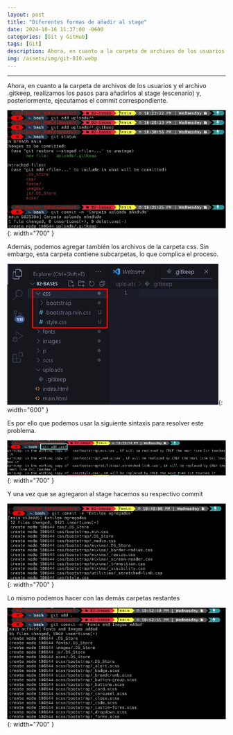 ```yaml
---
layout: post
title: "Diferentes formas de añadir al stage"
date: 2024-10-16 11:37:00 -0600
categories: [Git y GitHub]
tags: [Git]
description: Ahora, en cuanto a la carpeta de archivos de los usuarios y el archivo .gitkeep, realizamos los pasos para añadirlos al stage (escenario) y, posteriormente, ejecutamos el commit correspondiente.....
img: /assets/img/git-010.webp
---
```


---

Ahora, en cuanto a la carpeta de archivos de los usuarios y el archivo .gitkeep, realizamos los pasos para añadirlos al stage (escenario) y, posteriormente, ejecutamos el commit correspondiente.

![alt text](/assets/img/git-010-1.webp){: width="700" }

Además, podemos agregar también los archivos de la carpeta css. Sin embargo, esta carpeta contiene subcarpetas, lo que complica el proceso.

![alt text](/assets/img/git-010-2.webp){: width="600" }

Es por ello que podemos usar la siguiente sintaxis para resolver este problema.

![alt text](/assets/img/git-010-3.webp){: width="700" }

Y una vez que se agregaron al stage hacemos su respectivo commit

![alt text](/assets/img/git-010-4.webp){: width="700" }

Lo mismo podemos hacer con las demás carpetas restantes 

![alt text](/assets/img/git-010-5.webp){: width="700" }




